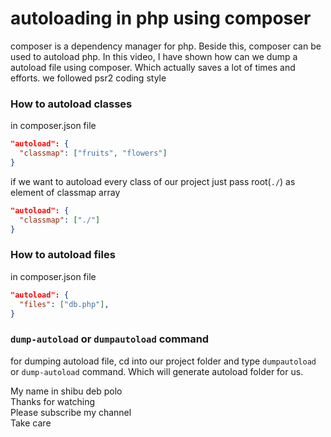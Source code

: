 # autoloading in php using composer    

composer is a dependency manager for php. Beside this, composer can be used to autoload php. In this video, I have shown how can we dump a autoload file using composer. Which actually saves a lot of times and efforts. we followed psr2 coding style     

### How to autoload classes     
in composer.json file 

~~~json
"autoload": {
  "classmap": ["fruits", "flowers"]
}
~~~

if we want to autoload every class of our project just pass root(`./`) as element of classmap array

~~~json
"autoload": {
  "classmap": ["./"]
}
~~~

### How to autoload files
in composer.json file 

~~~json
"autoload": {
  "files": ["db.php"],
}
~~~

### `dump-autoload` or `dumpautoload` command     

for dumping autoload file, cd into our project folder and type `dumpautoload` or `dump-autoload` command. Which will generate autoload folder for us.    


My name in shibu deb polo     
Thanks for watching    
Please subscribe my channel      
Take care     







